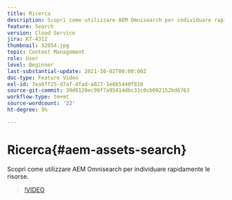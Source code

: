 ```yaml
---
title: Ricerca
description: Scopri come utilizzare AEM Omnisearch per individuare rapidamente le risorse.
feature: Search
version: Cloud Service
jira: KT-4312
thumbnail: 32054.jpg
topic: Content Management
role: User
level: Beginner
last-substantial-update: 2021-10-02T00:00:00Z
doc-type: Feature Video
exl-id: 7ea8ff25-d7af-4fad-a027-1e6b5440f810
source-git-commit: 30d6120ec99f7a95414dbc31c0cb002152bd6763
workflow-type: tm+mt
source-wordcount: '22'
ht-degree: 9%

---
```


# Ricerca{#aem-assets-search}

Scopri come utilizzare AEM Omnisearch per individuare rapidamente le risorse.

>[!VIDEO](https://video.tv.adobe.com/v/32054?quality=12&learn=on)
